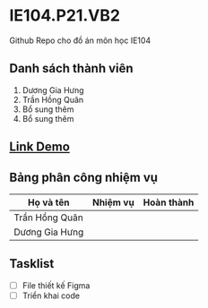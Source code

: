 # IE104.P21.VB2
Github Repo cho đồ án môn học IE104

## Danh sách thành viên
1. Dương Gia Hưng
2. Trần Hồng Quân
3. Bổ sung thêm
4. Bổ sung thêm

## [Link Demo](https://demo.tagdiv.com/newsmag_cars)
## Bảng phân công nhiệm vụ
| Họ và tên | Nhiệm vụ | Hoàn thành |
| ----------- | ----------- | ----------- |
| Trần Hồng Quân |  |  |
| Dương Gia Hưng |  |  |

## Tasklist
- [ ] File thiết kế Figma
- [ ] Triển khai code
